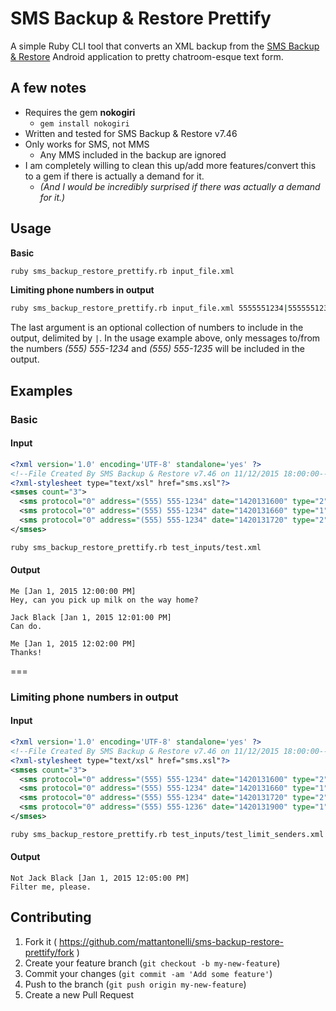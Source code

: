# SMS Backup & Restore Prettify

A simple Ruby CLI tool that converts an XML backup from the [SMS Backup & Restore](https://play.google.com/store/apps/details?id=com.riteshsahu.SMSBackupRestore) Android application to pretty chatroom-esque text form.

## A few notes

* Requires the gem **nokogiri**
  * `gem install nokogiri`
* Written and tested for SMS Backup & Restore v7.46
* Only works for SMS, not MMS
  * Any MMS included in the backup are ignored
* I am completely willing to clean this up/add more features/convert this to a gem if there is actually a demand for it.
  * *(And I would be incredibly surprised if there was actually a demand for it.)*

## Usage

**Basic**

```bash
ruby sms_backup_restore_prettify.rb input_file.xml
```

**Limiting phone numbers in output**

```bash
ruby sms_backup_restore_prettify.rb input_file.xml 5555551234|5555551235
```

The last argument is an optional collection of numbers to include in the output, delimited by `|`. In the usage example above, only messages to/from the numbers *(555) 555-1234* and *(555) 555-1235* will be included in the output.

## Examples

### Basic

#### Input

```xml
<?xml version='1.0' encoding='UTF-8' standalone='yes' ?>
<!--File Created By SMS Backup & Restore v7.46 on 11/12/2015 18:00:00-->
<?xml-stylesheet type="text/xsl" href="sms.xsl"?>
<smses count="3">
  <sms protocol="0" address="(555) 555-1234" date="1420131600" type="2" subject="null" body="Hey, can you pick up milk on the way home?" toa="null" sc_toa="null" service_center="null" read="1" status="-1" locked="0" date_sent="0" readable_date="Jan 1, 2015 12:00:00 PM" contact_name="Jack Black" />
  <sms protocol="0" address="(555) 555-1234" date="1420131660" type="1" subject="null" body="Can do." toa="null" sc_toa="null" service_center="null" read="1" status="-1" locked="0" date_sent="0" readable_date="Jan 1, 2015 12:01:00 PM" contact_name="Jack Black" />
  <sms protocol="0" address="(555) 555-1234" date="1420131720" type="2" subject="null" body="Thanks!" toa="null" sc_toa="null" service_center="null" read="1" status="-1" locked="0" date_sent="0" readable_date="Jan 1, 2015 12:02:00 PM" contact_name="Jack Black" />
</smses>
```

```bash
ruby sms_backup_restore_prettify.rb test_inputs/test.xml
```

#### Output

```
Me [Jan 1, 2015 12:00:00 PM]
Hey, can you pick up milk on the way home?

Jack Black [Jan 1, 2015 12:01:00 PM]
Can do.

Me [Jan 1, 2015 12:02:00 PM]
Thanks!
```

===

### Limiting phone numbers in output

#### Input

```xml
<?xml version='1.0' encoding='UTF-8' standalone='yes' ?>
<!--File Created By SMS Backup & Restore v7.46 on 11/12/2015 18:00:00-->
<?xml-stylesheet type="text/xsl" href="sms.xsl"?>
<smses count="3">
  <sms protocol="0" address="(555) 555-1234" date="1420131600" type="2" subject="null" body="Hey, can you pick up milk on the way home?" toa="null" sc_toa="null" service_center="null" read="1" status="-1" locked="0" date_sent="0" readable_date="Jan 1, 2015 12:00:00 PM" contact_name="Jack Black" />
  <sms protocol="0" address="(555) 555-1234" date="1420131660" type="1" subject="null" body="Can do." toa="null" sc_toa="null" service_center="null" read="1" status="-1" locked="0" date_sent="0" readable_date="Jan 1, 2015 12:01:00 PM" contact_name="Jack Black" />
  <sms protocol="0" address="(555) 555-1234" date="1420131720" type="2" subject="null" body="Thanks!" toa="null" sc_toa="null" service_center="null" read="1" status="-1" locked="0" date_sent="0" readable_date="Jan 1, 2015 12:02:00 PM" contact_name="Jack Black" />
  <sms protocol="0" address="(555) 555-1236" date="1420131900" type="1" subject="null" body="Filter me, please." toa="null" sc_toa="null" service_center="null" read="1" status="-1" locked="0" date_sent="0" readable_date="Jan 1, 2015 12:05:00 PM" contact_name="Not Jack Black" />
</smses>
```

```bash
ruby sms_backup_restore_prettify.rb test_inputs/test_limit_senders.xml 5555551236
```

#### Output

```
Not Jack Black [Jan 1, 2015 12:05:00 PM]
Filter me, please.
```

## Contributing

1. Fork it ( https://github.com/mattantonelli/sms-backup-restore-prettify/fork )
2. Create your feature branch (`git checkout -b my-new-feature`)
3. Commit your changes (`git commit -am 'Add some feature'`)
4. Push to the branch (`git push origin my-new-feature`)
5. Create a new Pull Request